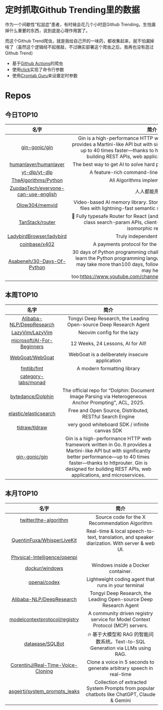 # 定时抓取Github Trending里的数据

作为一个间歇性“松鼠症”患者，有时候会花几个小时逛Github Trending，生怕漏掉什么重要的东西，说到底是心理作用罢了。

而这个Github Trend爬虫，就是我给自己开的一味药，都收集起来，就不怕漏掉啥了（虽然这个逻辑经不起推敲，不过确实部署这个爬虫之后，我再也没有逛过Github Trend）

* 基于[Github Actions](https://docs.github.com/en/actions)的爬虫
* 使用[click](https://github.com/pallets/click)实现了命令行参数
* 使用[Crontab Guru](https://crontab.guru/)来设置定时参数

# Repos
## 今日TOP10 
<!-- START OF DAILY_TOP10_REPOS -->
| 名字 | 简介 |
| :----: | :----: |
| [gin-gonic/gin](https://github.com/gin-gonic/gin) | Gin is a high-performance HTTP web framework written in Go. It provides a Martini-like API but with significantly better performance—up to 40 times faster—thanks to httprouter. Gin is designed for building REST APIs, web applications, and microservices. |
| [humanlayer/humanlayer](https://github.com/humanlayer/humanlayer) | The best way to get AI to solve hard problems in complex codebases. |
| [yt-dlp/yt-dlp](https://github.com/yt-dlp/yt-dlp) | A feature-rich command-line audio/video downloader |
| [TheAlgorithms/Python](https://github.com/TheAlgorithms/Python) | All Algorithms implemented in Python |
| [ZuodaoTech/everyone-can-use-english](https://github.com/ZuodaoTech/everyone-can-use-english) | 人人都能用英语 |
| [Olow304/memvid](https://github.com/Olow304/memvid) | Video-based AI memory library. Store millions of text chunks in MP4 files with lightning-fast semantic search. No database needed. |
| [TanStack/router](https://github.com/TanStack/router) | 🤖 Fully typesafe Router for React (and friends) w/ built-in caching, 1st class search-param APIs, client-side cache integration and isomorphic rendering. |
| [LadybirdBrowser/ladybird](https://github.com/LadybirdBrowser/ladybird) | Truly independent web browser |
| [coinbase/x402](https://github.com/coinbase/x402) | A payments protocol for the internet. Built on HTTP. |
| [Asabeneh/30-Days-Of-Python](https://github.com/Asabeneh/30-Days-Of-Python) | 30 days of Python programming challenge is a step-by-step guide to learn the Python programming language in 30 days. This challenge may take more than100 days, follow your own pace. These videos may help too:https://www.youtube.com/channel/UC7PNRuno1rzYPb1xLa4yktw |
<!-- END OF DAILY_TOP10_REPOS -->

## 本周TOP10
<!-- START OF WEEKLY_TOP10_REPOS -->
| 名字 | 简介 |
| :----: | :----: |
| [Alibaba-NLP/DeepResearch](https://github.com/Alibaba-NLP/DeepResearch) | Tongyi Deep Research, the Leading Open-source Deep Research Agent |
| [LazyVim/LazyVim](https://github.com/LazyVim/LazyVim) | Neovim config for the lazy |
| [microsoft/AI-For-Beginners](https://github.com/microsoft/AI-For-Beginners) | 12 Weeks, 24 Lessons, AI for All! |
| [WebGoat/WebGoat](https://github.com/WebGoat/WebGoat) | WebGoat is a deliberately insecure application |
| [fmtlib/fmt](https://github.com/fmtlib/fmt) | A modern formatting library |
| [category-labs/monad](https://github.com/category-labs/monad) |  |
| [bytedance/Dolphin](https://github.com/bytedance/Dolphin) | The official repo for “Dolphin: Document Image Parsing via Heterogeneous Anchor Prompting”, ACL, 2025. |
| [elastic/elasticsearch](https://github.com/elastic/elasticsearch) | Free and Open Source, Distributed, RESTful Search Engine |
| [tldraw/tldraw](https://github.com/tldraw/tldraw) | very good whiteboard SDK / infinite canvas SDK |
| [gin-gonic/gin](https://github.com/gin-gonic/gin) | Gin is a high-performance HTTP web framework written in Go. It provides a Martini-like API but with significantly better performance—up to 40 times faster—thanks to httprouter. Gin is designed for building REST APIs, web applications, and microservices. |
<!-- END OF WEEKLY_TOP10_REPOS -->

## 本月TOP10
<!-- START OF MONTHLY_TOP10_REPOS -->
| 名字 | 简介 |
| :----: | :----: |
| [twitter/the-algorithm](https://github.com/twitter/the-algorithm) | Source code for the X Recommendation Algorithm |
| [QuentinFuxa/WhisperLiveKit](https://github.com/QuentinFuxa/WhisperLiveKit) | Real-time & local speech-to-text, translation, and speaker diarization. With server & web UI. |
| [Physical-Intelligence/openpi](https://github.com/Physical-Intelligence/openpi) |  |
| [dockur/windows](https://github.com/dockur/windows) | Windows inside a Docker container. |
| [openai/codex](https://github.com/openai/codex) | Lightweight coding agent that runs in your terminal |
| [Alibaba-NLP/DeepResearch](https://github.com/Alibaba-NLP/DeepResearch) | Tongyi Deep Research, the Leading Open-source Deep Research Agent |
| [modelcontextprotocol/registry](https://github.com/modelcontextprotocol/registry) | A community driven registry service for Model Context Protocol (MCP) servers. |
| [dataease/SQLBot](https://github.com/dataease/SQLBot) | 🔥 基于大模型和 RAG 的智能问数系统。Text-to-SQL Generation via LLMs using RAG. |
| [CorentinJ/Real-Time-Voice-Cloning](https://github.com/CorentinJ/Real-Time-Voice-Cloning) | Clone a voice in 5 seconds to generate arbitrary speech in real-time |
| [asgeirtj/system_prompts_leaks](https://github.com/asgeirtj/system_prompts_leaks) | Collection of extracted System Prompts from popular chatbots like ChatGPT, Claude & Gemini |
<!-- END OF MONTHLY_TOP10_REPOS -->

